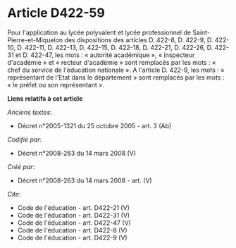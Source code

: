 # Article D422-59

Pour l'application au lycée polyvalent et lycée professionnel de Saint-Pierre-et-Miquelon des dispositions des articles D.
422-8, D. 422-9, D. 422-10, D. 422-11, D. 422-13, D. 422-15, D. 422-18, D. 422-21, D. 422-26, D. 422-31 et D. 422-47, les
mots : « autorité académique », « inspecteur d'académie » et « recteur d'académie » sont remplacés par les mots : « chef du
service de l'éducation nationale ». A l'article D. 422-9, les mots : « représentant de l'Etat dans le département » sont
remplacés par les mots : « le préfet ou son représentant ».

**Liens relatifs à cet article**

_Anciens textes_:

  - Décret n°2005-1321 du 25 octobre 2005 - art. 3 (Ab)

_Codifié par_:

  - Décret n°2008-263 du 14 mars 2008 (V)

_Créé par_:

  - Décret n°2008-263 du 14 mars 2008 - art. (V)

_Cite_:

  - Code de l'éducation - art. D422-21 (V)
  - Code de l'éducation - art. D422-31 (V)
  - Code de l'éducation - art. D422-47 (V)
  - Code de l'éducation - art. D422-8 (V)
  - Code de l'éducation - art. D422-9 (V)
